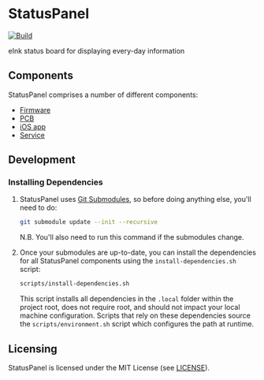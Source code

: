 # StatusPanel

[![Build](https://github.com/inseven/statuspanel/actions/workflows/build.yaml/badge.svg)](https://github.com/inseven/statuspanel/actions/workflows/build.yaml)

eInk status board for displaying every-day information

## Components

StatusPanel comprises a number of different components:

- [Firmware](nodemcu/README.markdown)
- [PCB](pcb/README.markdown)
- [iOS app](ios/README.markdown)
- [Service](service/README.markdown)

## Development

### Installing Dependencies

1. StatusPanel uses [Git Submodules](https://git-scm.com/book/en/v2/Git-Tools-Submodules), so before doing anything else, you'll need to do:

   ```bash
   git submodule update --init --recursive
   ```

   N.B. You'll also need to run this command if the submodules change.

2. Once your submodules are up-to-date, you can install the dependencies for all StatusPanel components using the `install-dependencies.sh` script:

   ```bash
   scripts/install-dependencies.sh
   ```
 
   This script installs all dependencies in the `.local` folder within the project root, does not require root, and should not impact your local machine configuration. Scripts that rely on these dependencies source the `scripts/environment.sh` script which configures the path at runtime.

## Licensing

StatusPanel is licensed under the MIT License (see [LICENSE](LICENSE)).
